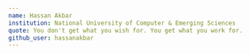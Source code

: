 ```yaml
---
name: Hassan Akbar
institution: National University of Computer & Emerging Sciences
quote: You don't get what you wish for. You get what you work for.
github_user: hassanakbar
---
```

